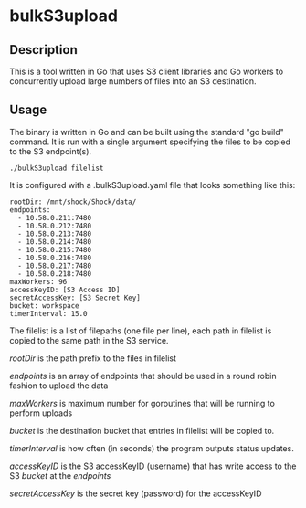 # bulkS3upload

## Description

This is a tool written in Go that uses S3 client libraries and Go workers to concurrently upload large numbers of files into an S3 destination.

## Usage

The binary is written in Go and can be built using the standard "go build" command. It is run with a single argument specifying the files to be copied to the S3 endpoint(s).
~~~
./bulkS3upload filelist
~~~

It is configured with a .bulkS3upload.yaml file that looks something like this:

~~~
rootDir: /mnt/shock/Shock/data/
endpoints:
  - 10.58.0.211:7480
  - 10.58.0.212:7480
  - 10.58.0.213:7480
  - 10.58.0.214:7480
  - 10.58.0.215:7480
  - 10.58.0.216:7480
  - 10.58.0.217:7480
  - 10.58.0.218:7480
maxWorkers: 96
accessKeyID: [S3 Access ID]
secretAccessKey: [S3 Secret Key]
bucket: workspace
timerInterval: 15.0
~~~

The filelist is a list of filepaths (one file per line), each path in filelist is copied to the same path in the S3 service.

*rootDir* is the path prefix to the files in filelist

*endpoints* is an array of endpoints that should be used in a round robin fashion to upload the data

*maxWorkers* is maximum number for goroutines that will be running to perform uploads

*bucket* is the destination bucket that entries in filelist will be copied to.

*timerInterval* is how often (in seconds) the program outputs status updates.

*accessKeyID* is the S3 accessKeyID (username) that has write access to the S3 *bucket* at the *endpoints*

*secretAccessKey* is the secret key (password) for the accessKeyID

